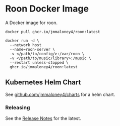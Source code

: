 # Roon Docker Image

A Docker image for roon.

```
docker pull ghcr.io/jmmaloney4/roon:latest
```

```
docker run -d \
  --network host
  --name=roon-server \
  -v </path/to/config/>:/var/roon \
  -v </path/to/music/library>:/music \
  --restart unless-stopped \
  ghcr.io/jmmaloney4/roon:latest
```

## Kubernetes Helm Chart
See [github.com/jmmaloney4/charts](https://github.com/jmmaloney4/charts) for a helm chart. 

### Releasing

See the [Release Notes](https://community.roonlabs.com/c/roon/software-release-notes/) for the latest.

```

```
